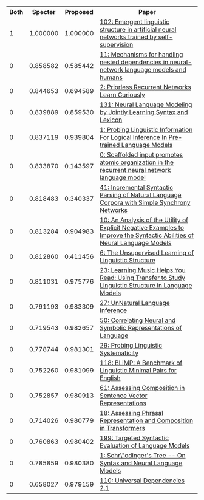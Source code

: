 <html><table><tr>
<th>Both</th>
<th>Specter</th>
<th>Proposed</th>
<th>Paper</th>
</tr>
<tr>
<td>1</td>
<td>1.000000</td>
<td>1.000000</td>
<td><a href="https://www.semanticscholar.org/paper/04ef54bd467d5e03dee7b0be601cf06d420bffa0">102: Emergent linguistic structure in artificial neural networks trained by self-supervision</a></td>
</tr>
<tr>
<td>0</td>
<td>0.858582</td>
<td>0.585442</td>
<td><a href="https://www.semanticscholar.org/paper/aab747f08efd2254f35ba41e75eb3d5ac2922c8c">11: Mechanisms for handling nested dependencies in neural-network language models and humans</a></td>
</tr>
<tr>
<td>0</td>
<td>0.844653</td>
<td>0.694589</td>
<td><a href="https://www.semanticscholar.org/paper/6d0cc01e4bdf18b86bb74d1c6d9a41b5a4890c58">2: Priorless Recurrent Networks Learn Curiously</a></td>
</tr>
<tr>
<td>0</td>
<td>0.839889</td>
<td>0.859530</td>
<td><a href="https://www.semanticscholar.org/paper/f1cbf097ce436f7304a1984f4a29ab41f75ebfe3">131: Neural Language Modeling by Jointly Learning Syntax and Lexicon</a></td>
</tr>
<tr>
<td>0</td>
<td>0.837119</td>
<td>0.939804</td>
<td><a href="https://www.semanticscholar.org/paper/9b17e77056110abc1beb1ac271f76f48508bbc0b">1: Probing Linguistic Information For Logical Inference In Pre-trained Language Models</a></td>
</tr>
<tr>
<td>0</td>
<td>0.833870</td>
<td>0.143597</td>
<td><a href="https://www.semanticscholar.org/paper/f6ea400d8c1eacfe84b9d5bbc663f652f77dc457">0: Scaffolded input promotes atomic organization in the recurrent neural network language model</a></td>
</tr>
<tr>
<td>0</td>
<td>0.818483</td>
<td>0.340337</td>
<td><a href="https://www.semanticscholar.org/paper/81a6899d1ecc7458a9d5b915ffa94c43b576d857">41: Incremental Syntactic Parsing of Natural Language Corpora with Simple Synchrony Networks</a></td>
</tr>
<tr>
<td>0</td>
<td>0.813284</td>
<td>0.904983</td>
<td><a href="https://www.semanticscholar.org/paper/320df925e7f83412b6e6b947bc9c9227aa9be46e">10: An Analysis of the Utility of Explicit Negative Examples to Improve the Syntactic Abilities of Neural Language Models</a></td>
</tr>
<tr>
<td>0</td>
<td>0.812860</td>
<td>0.411456</td>
<td><a href="https://www.semanticscholar.org/paper/4c574563bbf7e3b35b594ddea4fcc274af6646b4">6: The Unsupervised Learning of Linguistic Structure</a></td>
</tr>
<tr>
<td>0</td>
<td>0.811031</td>
<td>0.975776</td>
<td><a href="https://www.semanticscholar.org/paper/0ebb1d1fbf488fba8c18a5a6057a6ccd9e87510f">23: Learning Music Helps You Read: Using Transfer to Study Linguistic Structure in Language Models</a></td>
</tr>
<tr>
<td>0</td>
<td>0.791193</td>
<td>0.983309</td>
<td><a href="https://www.semanticscholar.org/paper/2e3a7760c543a181b47245ffece91bff027c43c9">27: UnNatural Language Inference</a></td>
</tr>
<tr>
<td>0</td>
<td>0.719543</td>
<td>0.982657</td>
<td><a href="https://www.semanticscholar.org/paper/59cfae5186900e8021ea31a6d3ce4f595f316ee5">50: Correlating Neural and Symbolic Representations of Language</a></td>
</tr>
<tr>
<td>0</td>
<td>0.778744</td>
<td>0.981301</td>
<td><a href="https://www.semanticscholar.org/paper/4dc005ea288c50d57222122903edf87f21689781">29: Probing Linguistic Systematicity</a></td>
</tr>
<tr>
<td>0</td>
<td>0.752260</td>
<td>0.981099</td>
<td><a href="https://www.semanticscholar.org/paper/b56e2e7b93be127c953b6ad18230d5905051d23b">118: BLiMP: A Benchmark of Linguistic Minimal Pairs for English</a></td>
</tr>
<tr>
<td>0</td>
<td>0.752857</td>
<td>0.980913</td>
<td><a href="https://www.semanticscholar.org/paper/843c6b0a35b02e2c3d74bb545e74bc655e16e992">61: Assessing Composition in Sentence Vector Representations</a></td>
</tr>
<tr>
<td>0</td>
<td>0.714026</td>
<td>0.980779</td>
<td><a href="https://www.semanticscholar.org/paper/a129bed0b735918da1c797a27ebb43a541971c64">18: Assessing Phrasal Representation and Composition in Transformers</a></td>
</tr>
<tr>
<td>0</td>
<td>0.760863</td>
<td>0.980402</td>
<td><a href="https://www.semanticscholar.org/paper/4d00097433a538002b36cfd7a621daddde3e4c0d">199: Targeted Syntactic Evaluation of Language Models</a></td>
</tr>
<tr>
<td>0</td>
<td>0.785859</td>
<td>0.980380</td>
<td><a href="https://www.semanticscholar.org/paper/8c5488623b9a012909f3bbdda508b538a7bb544c">1: Schr\"odinger's Tree -- On Syntax and Neural Language Models</a></td>
</tr>
<tr>
<td>0</td>
<td>0.658027</td>
<td>0.979159</td>
<td><a href="https://www.semanticscholar.org/paper/57133ef4c4de4d54a57686b8a914b06e4ff4aab5">110: Universal Dependencies 2.1</a></td>
</tr>
</table></html>

